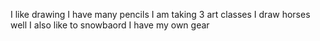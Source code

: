 I like drawing
I have many pencils
I am taking 3 art classes
I draw horses well
I also like to snowbaord
I have my own gear